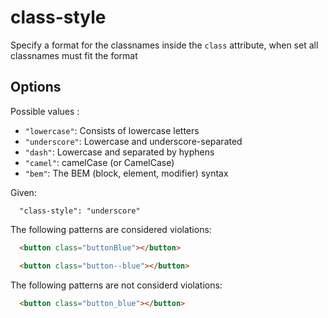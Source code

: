 # class-style

Specify a format for the classnames inside the `class` attribute, when set all classnames must fit the format

## Options

Possible values :

* `"lowercase"`: Consists of lowercase letters
* `"underscore"`: Lowercase and underscore-separated
* `"dash"`: Lowercase and separated by hyphens
* `"camel"`: camelCase (or CamelCase)
* `"bem"`: The BEM (block, element, modifier) syntax

Given:

```
  "class-style": "underscore"
```

The following patterns are considered violations:

```html
  <button class="buttonBlue"></button>
```

```html
  <button class="button--blue"></button>
```

The following patterns are not considerd violations:

```html
  <button class="button_blue"></button>
```
